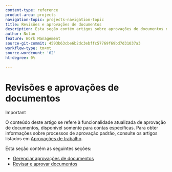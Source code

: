 ```yaml
---
content-type: reference
product-area: projects
navigation-topic: projects-navigation-topic
title: Revisões e aprovações de documentos
description: Esta seção contém artigos sobre aprovações de documentos no Adobe Workfront.
author: Nolan
feature: Work Management
source-git-commit: 4593b63cbe6b2dc3ebffc57769f69bd7d31037a3
workflow-type: tm+mt
source-wordcount: '62'
ht-degree: 0%

---
```


# Revisões e aprovações de documentos

>[!IMPORTANT]
>
>O conteúdo deste artigo se refere à funcionalidade atualizada de aprovação de documentos, disponível somente para contas específicas. Para obter informações sobre processos de aprovação padrão, consulte os artigos listados em [Aprovações de trabalho](/help/quicksilver/review-and-approve-work/manage-approvals/manage-approvals.md).

Esta seção contém as seguintes seções:

* [Gerenciar aprovações de documentos](/help/quicksilver/review-and-approve-work/document-reviews-and-approvals/manage-document-approvals/manage-document-approvals.md)
* [Revisar e aprovar documentos](/help/quicksilver/review-and-approve-work/document-reviews-and-approvals/review-and-approve-documents/review-and-approve-documents.md)